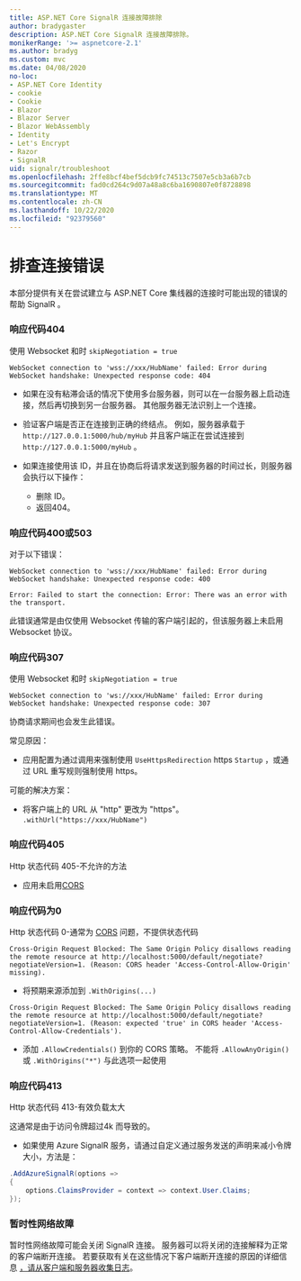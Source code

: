 ```yaml
---
title: ASP.NET Core SignalR 连接故障排除
author: bradygaster
description: ASP.NET Core SignalR 连接故障排除。
monikerRange: '>= aspnetcore-2.1'
ms.author: bradyg
ms.custom: mvc
ms.date: 04/08/2020
no-loc:
- ASP.NET Core Identity
- cookie
- Cookie
- Blazor
- Blazor Server
- Blazor WebAssembly
- Identity
- Let's Encrypt
- Razor
- SignalR
uid: signalr/troubleshoot
ms.openlocfilehash: 2ffe8bcf4bef5dcb9fc74513c7507e5cb3a6b7cb
ms.sourcegitcommit: fad0cd264c9d07a48a8c6ba1690807e0f8728898
ms.translationtype: MT
ms.contentlocale: zh-CN
ms.lasthandoff: 10/22/2020
ms.locfileid: "92379560"
---
```

# <a name="troubleshoot-connection-errors"></a>排查连接错误

本部分提供有关在尝试建立与 ASP.NET Core 集线器的连接时可能出现的错误的帮助 SignalR 。

### <a name="response-code-404"></a>响应代码404

使用 Websocket 和时 `skipNegotiation = true`
```log
WebSocket connection to 'wss://xxx/HubName' failed: Error during WebSocket handshake: Unexpected response code: 404
```

* 如果在没有粘滞会话的情况下使用多台服务器，则可以在一台服务器上启动连接，然后再切换到另一台服务器。 其他服务器无法识别上一个连接。
* 验证客户端是否正在连接到正确的终结点。 例如，服务器承载于 `http://127.0.0.1:5000/hub/myHub` 并且客户端正在尝试连接到 `http://127.0.0.1:5000/myHub` 。
* 如果连接使用该 ID，并且在协商后将请求发送到服务器的时间过长，则服务器会执行以下操作：

  * 删除 ID。
  * 返回404。

### <a name="response-code-400-or-503"></a>响应代码400或503

对于以下错误：

```log
WebSocket connection to 'wss://xxx/HubName' failed: Error during WebSocket handshake: Unexpected response code: 400

Error: Failed to start the connection: Error: There was an error with the transport.
```

此错误通常是由仅使用 Websocket 传输的客户端引起的，但该服务器上未启用 Websocket 协议。

### <a name="response-code-307"></a>响应代码307

使用 Websocket 和时 `skipNegotiation = true`
```log
WebSocket connection to 'ws://xxx/HubName' failed: Error during WebSocket handshake: Unexpected response code: 307
```

协商请求期间也会发生此错误。

常见原因：
* 应用配置为通过调用来强制使用 `UseHttpsRedirection` https `Startup` ，或通过 URL 重写规则强制使用 https。

可能的解决方案：
* 将客户端上的 URL 从 "http" 更改为 "https"。 `.withUrl("https://xxx/HubName")`

### <a name="response-code-405"></a>响应代码405

Http 状态代码 405-不允许的方法

* 应用未启用[CORS](xref:signalr/security#cross-origin-resource-sharing)

### <a name="response-code-0"></a>响应代码为0

Http 状态代码 0-通常为 [CORS](xref:signalr/security#cross-origin-resource-sharing) 问题，不提供状态代码

```log
Cross-Origin Request Blocked: The Same Origin Policy disallows reading the remote resource at http://localhost:5000/default/negotiate?negotiateVersion=1. (Reason: CORS header 'Access-Control-Allow-Origin' missing).
```

* 将预期来源添加到 `.WithOrigins(...)`

```log
Cross-Origin Request Blocked: The Same Origin Policy disallows reading the remote resource at http://localhost:5000/default/negotiate?negotiateVersion=1. (Reason: expected 'true' in CORS header 'Access-Control-Allow-Credentials').
```

* 添加 `.AllowCredentials()` 到你的 CORS 策略。 不能将 `.AllowAnyOrigin()` 或 `.WithOrigins("*")` 与此选项一起使用

### <a name="response-code-413"></a>响应代码413

Http 状态代码 413-有效负载太大

这通常是由于访问令牌超过4k 而导致的。

* 如果使用 Azure SignalR 服务，请通过自定义通过服务发送的声明来减小令牌大小，方法是：
```csharp
.AddAzureSignalR(options =>
{
    options.ClaimsProvider = context => context.User.Claims;
});
```

### <a name="transient-network-failures"></a>暂时性网络故障

暂时性网络故障可能会关闭 SignalR 连接。 服务器可以将关闭的连接解释为正常的客户端断开连接。 若要获取有关在这些情况下客户端断开连接的原因的详细信息 [，请从客户端和服务器收集日志](xref:signalr/diagnostics)。